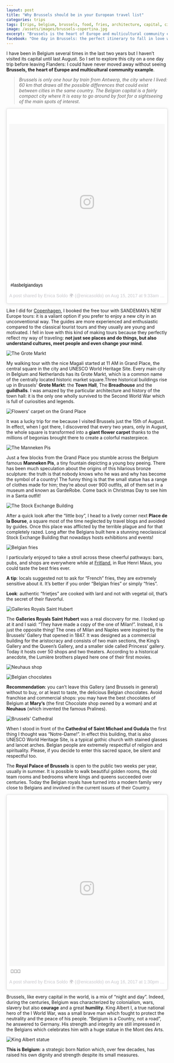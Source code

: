 ```yaml
---
layout: post
title: "Why Brussels should be in your European travel list"
categories: trips
tags: [trips, belgium, brussels, food, fries, architecture, capital, city, travels, onefdaytrip]
image: /assets/images/brussels-copertina.jpg
excerpt: "Brussels is the heart of Europe and multicultural community example. By strolling around its you'll learn how the Belgian capital is much more than chocolates and beers."
facebook: "One day in Brussels: the perfect itinerary to fall in love with the \"European capital\""
---
```


I have been in Belgium several times in the last two years but I haven’t visited its capital until last August. So I set to explore this city on a one day trip before leaving Flanders: I could have never moved away without seeing **Brussels, the heart of Europe and multicultural community example**.

>_Brussels is only one hour by train from Antwerp, the city where I lived: 60 km that draws all the possible differences that could exist between cities in the same country. The Belgian capital is a fairly compact city where It is easy to go around by foot for a sightseeing of the main spots of interest_.

<blockquote class="instagram-media" data-instgrm-captioned data-instgrm-version="7" style=" background:#FFF; border:0; border-radius:3px; box-shadow:0 0 1px 0 rgba(0,0,0,0.5),0 1px 10px 0 rgba(0,0,0,0.15); margin: 1px; max-width:658px; padding:0; width:99.375%; width:-webkit-calc(100% - 2px); width:calc(100% - 2px);"><div style="padding:8px;"> <div style=" background:#F8F8F8; line-height:0; margin-top:40px; padding:50.0% 0; text-align:center; width:100%;"> <div style=" background:url(data:image/png;base64,iVBORw0KGgoAAAANSUhEUgAAACwAAAAsCAMAAAApWqozAAAABGdBTUEAALGPC/xhBQAAAAFzUkdCAK7OHOkAAAAMUExURczMzPf399fX1+bm5mzY9AMAAADiSURBVDjLvZXbEsMgCES5/P8/t9FuRVCRmU73JWlzosgSIIZURCjo/ad+EQJJB4Hv8BFt+IDpQoCx1wjOSBFhh2XssxEIYn3ulI/6MNReE07UIWJEv8UEOWDS88LY97kqyTliJKKtuYBbruAyVh5wOHiXmpi5we58Ek028czwyuQdLKPG1Bkb4NnM+VeAnfHqn1k4+GPT6uGQcvu2h2OVuIf/gWUFyy8OWEpdyZSa3aVCqpVoVvzZZ2VTnn2wU8qzVjDDetO90GSy9mVLqtgYSy231MxrY6I2gGqjrTY0L8fxCxfCBbhWrsYYAAAAAElFTkSuQmCC); display:block; height:44px; margin:0 auto -44px; position:relative; top:-22px; width:44px;"></div></div> <p style=" margin:8px 0 0 0; padding:0 4px;"> <a href="https://www.instagram.com/p/BX0kDQMDPBw/" style=" color:#000; font-family:Arial,sans-serif; font-size:14px; font-style:normal; font-weight:normal; line-height:17px; text-decoration:none; word-wrap:break-word;" target="_blank">#lasbelgiandays</a></p> <p style=" color:#c9c8cd; font-family:Arial,sans-serif; font-size:14px; line-height:17px; margin-bottom:0; margin-top:8px; overflow:hidden; padding:8px 0 7px; text-align:center; text-overflow:ellipsis; white-space:nowrap;">A post shared by Enica Soldo 🌍 (@enicasoldo) on <time style=" font-family:Arial,sans-serif; font-size:14px; line-height:17px;" datetime="2017-08-15T16:33:50+00:00">Aug 15, 2017 at 9:33am PDT</time></p></div></blockquote> <script async defer src="//platform.instagram.com/en_US/embeds.js"></script>

Like I did for [Copenhagen](http://allthesmalltrips.life/trips/2017/07/19/3-perfect-days-Copenhagen.html), I booked the free tour with SANDEMAN’s NEW Europe tours: it is a valiant option if you prefer to enjoy a new city in an unconventional way.  The guides are more experienced and enthusiastic compared to the classical tourist tours and they usually are young and motivated. I fell in love with this kind of making tours because they perfectly reflect my way of traveling: **not just see places and do things, but also understand cultures, meet people and even change your mind**.

![The Grote Markt](/assets/images/the-grote-markt.jpg)

My walking tour with the nice Magali started at 11 AM in Grand Place,  the central square in the city and UNESCO World Heritage Site. Every main city in Belgium and Netherlands has its Grote Markt, which is a common name of the centrally located historic market square.Three historical buildings rise up in Brussels' **Grote Markt**: the **Town Hall**, The **Breadhouse** and the **guildhalls**. I was amazed by the particular architecture and history of the town hall: it is the only one wholly survived to the Second World War which is full of curiosities and legends.

![Flowers' carpet on the Grand Place](/assets/images/brussels-flowers.jpg)

It was a lucky trip for me because I visited Brussels just the 15th of August. In effect, when I got there, I discovered that every two years, only in August, the whole square is transformed into a **giant flower carpet** thanks to the millions of begonias brought there to create a colorful masterpiece.

![The Manneken Pis](/assets/images/manneken-pis.jpg)

Just a few blocks from the Grand Place you stumble across the Belgium famous **Manneken Pis**,   a tiny fountain depicting a young boy peeing. There has been much speculation about the origins of this hilarious bronze sculpture: the truth is that nobody knows who he was and why has become the symbol of a country! The funny thing is that the small statue has a range of clothes made for him; they’re about over 900 outfits, all of them set in a museum and known as GardeRobe. Come back in Christmas Day to see him in a Santa outfit!

![The Stock Exchange Building](/assets/images/place-de-la-bourse.jpg)

After a quick look after the “little boy”, I head to a lively corner next **Place de la Bourse**, a square most of the time neglected by travel blogs and avoided by guides. Once this place was afflicted by the terrible plague and for that completely razed. Long after the Belgians built here a stunning neoclassical Stock Exchange Building that nowadays hosts exhibitions and events!

![Belgian fries](/assets/images/belgian-fries.jpg)

I particularly enjoyed to take a stroll across these cheerful pathways: bars, pubs, and shops are everywhere while at [Fritland](http://www.fritlandbrussels.be/acceuil), in Rue Henri Maus, you could taste the best fries ever.

**A tip**: locals suggested not to ask for “French” fries, they are extremely sensitive about it. It’s better if you order “Belgian fries” or simply “fries”.

**Look**: authentic “frietjes” are cooked with lard and not with vegetal oil, that’s the secret of their flavorful.

![Galleries Royals Saint Hubert](/assets/images/galeries-royale-saint-hubert.jpg)


The **Galleries Royals Saint Hubert** was a real discovery for me. I looked up at it and I said: “They have made a copy of the one of Milan!”. Instead, it is just the opposite thing! The ones of Milan and Naples were inspired by the Brussels’ Gallery that opened in 1847.  It was designed as a commercial building for the aristocracy and consists of two main sections, the King’s Gallery and the Queen’s Gallery, and a smaller side called Princess’ gallery.
Today it hosts over 50 shops and two theaters. According to a historical anecdote, the Lumière brothers played here one of their first movies.

![Neuhaus shop](/assets/images/belgian-chocolates.jpg)

![Belgian chocolates](/assets/images/belgian-pralines)



**Recommendation**: you can’t leave this Gallery (and Brussels in general) without to buy, or at least to taste, the delicious Belgian chocolates. Avoid franchise and commercial shops: you may have the best chocolates of Belgium at **Mary’s** (the first Chocolate shop owned by a woman) and at **Neuhaus** (which invented the famous Pralines).

![Brussels' Cathedral](/assets/images/brussels-cathedral.jpg)

When I stood in front of the **Cathedral of Saint Michael and Gudula** the first thing I thought was “Notre-Dame!”. In effect this building, that is also UNESCO World Heritage Site, is a typical gothic church with stained glasses and lancet arches. Belgian people are extremely respectful of religion and spirituality. Please, if you decide to enter this sacred space, be silent and respectful too.

The **Royal Palace of Brussels** is open to the public two weeks per year, usually in summer. It is possible to walk beautiful golden rooms, the old team rooms and  bedrooms where kings and queens succeeded over centuries. Today the Belgian royals have turned into a modern family very close to Belgians and involved in the current issues of their Country.
<blockquote class="instagram-media" data-instgrm-captioned data-instgrm-version="7" style=" background:#FFF; border:0; border-radius:3px; box-shadow:0 0 1px 0 rgba(0,0,0,0.5),0 1px 10px 0 rgba(0,0,0,0.15); margin: 1px; max-width:658px; padding:0; width:99.375%; width:-webkit-calc(100% - 2px); width:calc(100% - 2px);"><div style="padding:8px;"> <div style=" background:#F8F8F8; line-height:0; margin-top:40px; padding:50.0% 0; text-align:center; width:100%;"> <div style=" background:url(data:image/png;base64,iVBORw0KGgoAAAANSUhEUgAAACwAAAAsCAMAAAApWqozAAAABGdBTUEAALGPC/xhBQAAAAFzUkdCAK7OHOkAAAAMUExURczMzPf399fX1+bm5mzY9AMAAADiSURBVDjLvZXbEsMgCES5/P8/t9FuRVCRmU73JWlzosgSIIZURCjo/ad+EQJJB4Hv8BFt+IDpQoCx1wjOSBFhh2XssxEIYn3ulI/6MNReE07UIWJEv8UEOWDS88LY97kqyTliJKKtuYBbruAyVh5wOHiXmpi5we58Ek028czwyuQdLKPG1Bkb4NnM+VeAnfHqn1k4+GPT6uGQcvu2h2OVuIf/gWUFyy8OWEpdyZSa3aVCqpVoVvzZZ2VTnn2wU8qzVjDDetO90GSy9mVLqtgYSy231MxrY6I2gGqjrTY0L8fxCxfCBbhWrsYYAAAAAElFTkSuQmCC); display:block; height:44px; margin:0 auto -44px; position:relative; top:-22px; width:44px;"></div></div> <p style=" margin:8px 0 0 0; padding:0 4px;"> <a href="https://www.instagram.com/p/BX3j6kPDvD7/" style=" color:#000; font-family:Arial,sans-serif; font-size:14px; font-style:normal; font-weight:normal; line-height:17px; text-decoration:none; word-wrap:break-word;" target="_blank">👑👑🏰</a></p> <p style=" color:#c9c8cd; font-family:Arial,sans-serif; font-size:14px; line-height:17px; margin-bottom:0; margin-top:8px; overflow:hidden; padding:8px 0 7px; text-align:center; text-overflow:ellipsis; white-space:nowrap;">A post shared by Enica Soldo 🌍 (@enicasoldo) on <time style=" font-family:Arial,sans-serif; font-size:14px; line-height:17px;" datetime="2017-08-16T20:30:22+00:00">Aug 16, 2017 at 1:30pm PDT</time></p></div></blockquote> <script async defer src="//platform.instagram.com/en_US/embeds.js"></script>


Brussels, like every capital in the world, is a mix of “night and day”. Indeed, during the centuries, Belgium was characterized by colonialism, wars, slavery but also **courage** and a great **humility.** King Albert I, a true national hero of the I World War, was a small brave man which fought to protect the neutrality and the peace of his people. “Belgium is a Country, not a road”, he answered to Germany. His strength and integrity are still impressed in the Belgians which celebrates him with a huge statue in the Mont des Arts.

![King Albert statue](/assets/images/king-albert-statue.jpg)



**This is Belgium**: a strategic born Nation which, over few decades, has raised his own dignity and strength despite its small measures.
